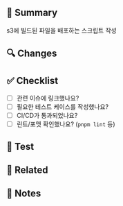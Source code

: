 ## 📌 Summary
<!-- 간단한 변경 요약 (한 줄 설명) -->
s3에 빌드된 파일을 배포하는 스크립트 작성

## 🔍 Changes
<!-- 주요 변경 사항 상세 설명 -->


## ✅ Checklist
- [ ] 관련 이슈에 링크했나요?
- [ ] 필요한 테스트 케이스를 작성했나요?
- [ ] CI/CD가 통과되었나요?
- [ ] 린트/포맷 확인했나요? (`pnpm lint` 등)

## 🧪 Test
<!-- 테스트 방법, 테스트 결과, 캡처 등 -->

## 📎 Related
<!-- 관련된 이슈, 문서, 디자인 링크 등 -->

## 💬 Notes
<!-- 리뷰어에게 남기는 말, 고민한 부분 등 -->
